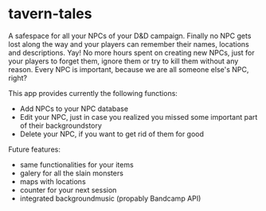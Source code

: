# tavern-tales

A safespace for all your NPCs of your D&D campaign. Finally no NPC gets lost along the way and your players can remember their names, locations and descriptions. Yay! No more hours spent on creating new NPCs, just for your players to forget them, ignore them or try to kill them without any reason. Every NPC is important, because we are all someone else's NPC, right? 

This app provides currently the following functions:
- Add NPCs to your NPC database
- Edit your NPC, just in case you realized you missed some important part of their backgroundstory
- Delete your NPC, if you want to get rid of them for good

Future features: 
- same functionalities for your items
- galery for all the slain monsters
- maps with locations
- counter for your next session
- integrated backgroundmusic (propably Bandcamp API)